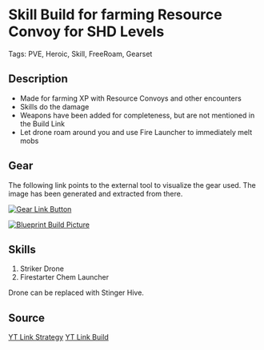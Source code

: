 # Skill Build for farming Resource Convoy for SHD Levels

Tags: PVE, Heroic, Skill, FreeRoam, Gearset

## Description

* Made for farming XP with Resource Convoys and other encounters
* Skills do the damage
* Weapons have been added for completeness, but are not mentioned in the Build Link
* Let drone roam around you and use Fire Launcher to immediately melt mobs

## Gear

The following link points to the external tool to visualize the gear used.
The image has been generated and extracted from there.

[![Gear Link Button]({{site.baseurl}}/assets/images/gear-button.png)](https://mxswat.github.io/mx-division-builds/#/MwNgtAjATG4AyWJOEwPWgXAFldNBESEcMG6OxZhxcS5W++DLj4+AnGNa3JsAHZIPAr0xRgXcBwAckAKzyFQiPPby55cbgIdwmsKDACuWqNmJKESiHJCoOIvvKA)

[![Blueprint Build Picture]({{site.baseurl}}/assets/images/Resource-Convoy-SHD-Level-Skill-Build.png)]({{site.baseurl}}/assets/images/Resource-Convoy-SHD-Level-Skill-Build.png)

## Skills

1. Striker Drone
2. Firestarter Chem Launcher

Drone can be replaced with Stinger Hive. 

## Source

[YT Link Strategy](https://youtu.be/_qhNu711x8U)
[YT Link Build](https://youtu.be/dj8WGyOmpz4)
